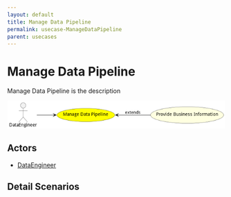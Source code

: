 ```yaml
---
layout: default
title: Manage Data Pipeline
permalink: usecase-ManageDataPipeline
parent: usecases
---
```

# Manage Data Pipeline

Manage Data Pipeline is the description

![Activities Diagram](./Activities.png)

## Actors

* [DataEngineer](actor-dataengineer)











## Detail Scenarios





